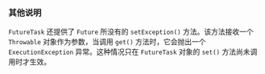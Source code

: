 ### 其他说明

`FutureTask` 还提供了 `Future` 所没有的 `setException()` 方法。该方法接收一个 `Throwable` 对象作为参数，当调用 `get()` 方法时，它会抛出一个 `ExecutionException` 异常。这种情况只在 `FutureTask` 对象的 `set()` 方法尚未调用时才生效。

